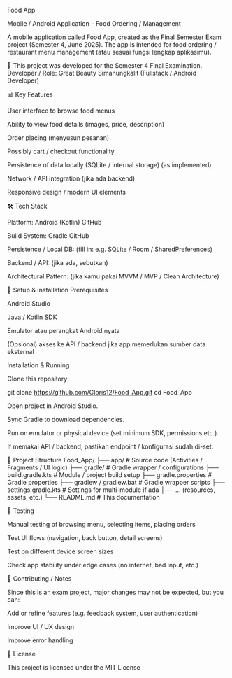 Food App

Mobile / Android Application – Food Ordering / Management

A mobile application called Food App, created as the Final Semester Exam project (Semester 4, June 2025). The app is intended for food ordering / restaurant menu management (atau sesuai fungsi lengkap aplikasimu).

📌 This project was developed for the Semester 4 Final Examination. Developer / Role: Great Beauty Simanungkalit (Fullstack / Android Developer)

📊 Key Features

User interface to browse food menus

Ability to view food details (images, price, description)

Order placing (menyusun pesanan)

Possibly cart / checkout functionality

Persistence of data locally (SQLite / internal storage) (as implemented)

Network / API integration (jika ada backend)

Responsive design / modern UI elements

🛠️ Tech Stack

Platform: Android (Kotlin) GitHub

Build System: Gradle GitHub

Persistence / Local DB: (fill in: e.g. SQLite / Room / SharedPreferences)

Backend / API: (jika ada, sebutkan)

Architectural Pattern: (jika kamu pakai MVVM / MVP / Clean Architecture)

🚀 Setup & Installation Prerequisites

Android Studio

Java / Kotlin SDK

Emulator atau perangkat Android nyata

(Opsional) akses ke API / backend jika app memerlukan sumber data eksternal

Installation & Running

Clone this repository:

git clone https://github.com/Gloris12/Food_App.git cd Food_App

Open project in Android Studio.

Sync Gradle to download dependencies.

Run on emulator or physical device (set minimum SDK, permissions etc.).

If memakai API / backend, pastikan endpoint / konfigurasi sudah di-set.

📂 Project Structure Food_App/ ├── app/ # Source code (Activities / Fragments / UI logic) ├── gradle/ # Gradle wrapper / configurations ├── build.gradle.kts # Module / project build setup ├── gradle.properties # Gradle properties ├── gradlew / gradlew.bat # Gradle wrapper scripts ├── settings.gradle.kts # Settings for multi-module if ada ├── ... (resources, assets, etc.) └── README.md # This documentation

🧪 Testing

Manual testing of browsing menu, selecting items, placing orders

Test UI flows (navigation, back button, detail screens)

Test on different device screen sizes

Check app stability under edge cases (no internet, bad input, etc.)

🤝 Contributing / Notes

Since this is an exam project, major changes may not be expected, but you can:

Add or refine features (e.g. feedback system, user authentication)

Improve UI / UX design

Improve error handling

📜 License

This project is licensed under the MIT License

